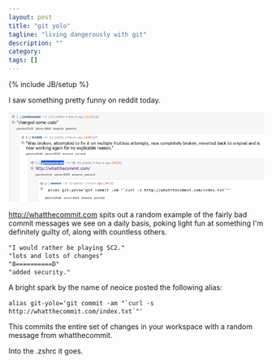 ```yaml
---
layout: post
title: "git yolo"
tagline: "living dangerously with git"
description: ""
category: 
tags: []
---
```

{% include JB/setup %}

I saw something pretty funny on reddit today.

<img src="/images/git-yolo.png">

http://whatthecommit.com spits out a random example of the fairly bad commit messages we see on a daily basis, poking light fun at something I'm definitely guilty of, along with countless others.

	"I would rather be playing SC2."
	"lots and lots of changes"
	"8==========D"
	"added security."

A bright spark by the name of neoice posted the following alias:

	alias git-yolo='git commit -am "`curl -s http://whatthecommit.com/index.txt`"'

This commits the entire set of changes in your workspace with a random message from whatthecommit.

Into the .zshrc it goes.